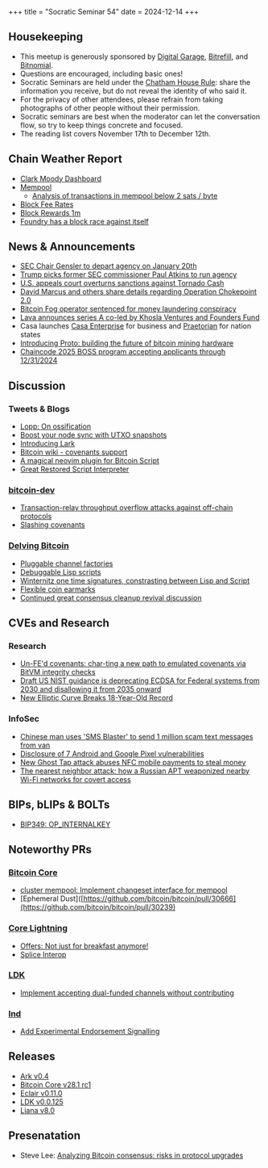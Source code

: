 +++
title = "Socratic Seminar 54"
date = 2024-12-14
+++

Housekeeping
------------

- This meetup is generously sponsored by [Digital Garage](https://dg717.com/), [Bitrefill](https://bitrefill.com/), and [Bitnomial](https://bitnomial.com).
- Questions are encouraged, including basic ones!
- Socratic Seminars are held under the [Chatham House Rule](https://www.chathamhouse.org/about-us/chatham-house-rule): share the information you receive, but do not reveal the identity of who said it.
- For the privacy of other attendees, please refrain from taking photographs of other people without their permission.
- Socratic seminars are best when the moderator can let the conversation flow, so try to keep things concrete and focused.
- The reading list covers November 17th to December 12th.

Chain Weather Report
--------------------

- [Clark Moody Dashboard](https://dashboard.clarkmoody.com/)
- [Mempool](https://mempool.space/graphs/mempool#1m)
  - [Analysis of transactions in mempool below 2 sats / byte](https://x.com/mononautical/status/1841595148544745652)
- [Block Fee Rates](https://mempool.space/graphs/mining/block-fee-rates#1m)
- [Block Rewards 1m](https://mempool.space/graphs/mining/block-rewards#1m)
- [Foundry has a block race against itself](https://x.com/0xB10C/status/1841863284636442882)

News & Announcements
--------------------

- [SEC Chair Gensler to depart agency on January 20th](https://www.sec.gov/newsroom/press-releases/2024-182)
- [Trump picks former SEC commissioner Paul Atkins to run agency](https://www.reuters.com/world/us/trump-picks-former-sec-commissioner-paul-atkins-run-agency-2024-12-04/)
- [U.S. appeals court overturns sanctions against Tornado Cash](https://x.com/iampaulgrewal/status/1861549058797772874)
- [David Marcus and others share details regarding Operation Chokepoint 2.0](https://x.com/davidmarcus/status/1862867849988944361)
- [Bitcoin Fog operator sentenced for money laundering conspiracy](https://www.justice.gov/opa/pr/bitcoin-fog-operator-sentenced-money-laundering-conspiracy)
- [Lava announces series A co-led by Khosla Ventures and Founders Fund](https://x.com/lava_xyz/status/1866116381256696128)
- Casa launches [Casa Enterprise](https://blog.casa.io/introducing-casa-enterprise/) for business and [Praetorian](https://blog.casa.io/praetorian-by-casa-for-sovereign-bitcoin-reserves/) for nation states
- [Introducing Proto: building the future of bitcoin mining hardware](https://www.mining.build/blog/introducing-proto-building-the-future-of-bitcoin-mining-hardware-2/)
- [Chaincode 2025 BOSS program accepting applicants through 12/31/2024](https://learning.chaincode.com)

Discussion
----------

### Tweets & Blogs

- [Lopp: On ossification](https://blog.lopp.net/on-ossification/)
- [Boost your node sync with UTXO snapshots](https://blog.lopp.net/bitcoin-node-sync-with-utxo-snapshots/)
- [Introducing Lark](https://njump.me/nevent1qqstc6h4kdtk4t3d0jun3ck4lnvmdlmrwqfmfpjm6l5cs4lzxfd340spp4mhxue69uhkummn9ekx7mqzyzl85553k5ew3wgc7twfs9yffz3n60sd5pmc346pdaemf363fuywvk9y2kc)
- [Bitcoin wiki - covenants support](https://en.bitcoin.it/wiki/Covenants_support)
- [A magical neovim plugin for Bitcoin Script](https://x.com/t4t5/status/1861066474623782959)
- [Great Restored Script Interpreter](https://github.com/jonasnick/GreatRSI)

### [bitcoin-dev](https://groups.google.com/g/bitcoindev)

- [Transaction-relay throughput overflow attacks against off-chain protocols](https://groups.google.com/g/bitcoindev/c/GuS36ldye7s)
- [Slashing covenants](https://groups.google.com/g/bitcoindev/c/nrgqIXL2Cyk)

### [Delving Bitcoin](https://delvingbitcoin.org/)

- [Pluggable channel factories](https://delvingbitcoin.org/t/pluggable-channel-factories/1252)
- [Debuggable Lisp scripts](https://delvingbitcoin.org/t/debuggable-lisp-scripts/1224)
- [Winternitz one time signatures, constrasting between Lisp and Script](https://delvingbitcoin.org/t/winternitz-one-time-signatures-contrasting-between-lisp-and-script/1255)
- [Flexible coin earmarks](https://delvingbitcoin.org/t/flexible-coin-earmarks/1275)
- [Continued great consensus cleanup revival discussion](https://delvingbitcoin.org/t/great-consensus-cleanup-revival/710/53)

CVEs and Research
-----------------

### Research

- [Un-FE'd covenants: char-ting a new path to emulated covenants via BitVM integrity checks](https://rubin.io/public/pdfs/unfedcovenants.pdf)
- [Draft US NIST guidance is deprecating ECDSA for Federal systems from 2030 and disallowing it from 2035 onward](https://nvlpubs.nist.gov/nistpubs/ir/2024/NIST.IR.8547.ipd.pdf)
- [New Elliptic Curve Breaks 18-Year-Old Record](https://www.quantamagazine.org/new-elliptic-curve-breaks-18-year-old-record-20241111/)

### InfoSec

- [Chinese man uses 'SMS Blaster' to send 1 million scam text messages from van](https://www.pcmag.com/news/chinese-man-uses-sms-blaster-to-send-1-million-scam-text-messages-from)
- [Disclosure of 7 Android and Google Pixel vulnerabilities](https://blog.oversecured.com/Disclosure-of-7-Android-and-Google-Pixel-Vulnerabilities/)
- [New Ghost Tap attack abuses NFC mobile payments to steal money](https://www.bleepingcomputer.com/news/security/new-ghost-tap-attack-abuses-nfc-mobile-payments-to-steal-money/)
- [The nearest neighbor attack: how a Russian APT weaponized nearby Wi-Fi networks for covert access](https://www.volexity.com/blog/2024/11/22/the-nearest-neighbor-attack-how-a-russian-apt-weaponized-nearby-wi-fi-networks-for-covert-access/)

BIPs, bLIPs & BOLTs
-------------
- [BIP349: OP_INTERNALKEY](https://github.com/bitcoin/bips/blob/master/bip-0349.md)

Noteworthy PRs
--------------

### [Bitcoin Core](https://github.com/bitcoin/bitcoin)

- [cluster mempool: Implement changeset interface for mempool](https://github.com/bitcoin/bitcoin/pull/31122)
- [Ephemeral Dust]([https://github.com/bitcoin/bitcoin/pull/30666](https://github.com/bitcoin/bitcoin/pull/30239)

### [Core Lightning](https://github.com/ElementsProject/lightning)

- [Offers: Not just for breakfast anymore!](https://github.com/ElementsProject/lightning/pull/7833)
- [Splice Interop](https://github.com/ElementsProject/lightning/pull/7719)


### [LDK](https://github.com/lightningdevkit/rust-lightning)

- [Implement accepting dual-funded channels without contributing](https://github.com/lightningdevkit/rust-lightning/pull/3137)

### [lnd](https://github.com/lightningnetwork/lnd)

- [Add Experimental Endorsement Signalling]([https://github.com/lightningnetwork/lnd/pull/8337](https://github.com/lightningnetwork/lnd/pull/8390))

Releases
--------

- [Ark v0.4](https://arkdev.info/blog/ark-release-v0.4/)
- [Bitcoin Core v28.1 rc1](https://github.com/bitcoin/bitcoin/blob/v28.1rc1/doc/release-notes.md)
- [Eclair v0.11.0](https://github.com/ACINQ/eclair/releases/tag/v0.11.0)
- [LDK v0.0.125](https://github.com/lightningdevkit/rust-lightning/releases/tag/v0.0.125)
- [Liana v8.0](https://wizardsardine.com/blog/liana-8.0-release/)


Presenatation
-------------

- Steve Lee: [Analyzing Bitcoin consensus: risks in protocol upgrades](https://github.com/bitcoin-cap/bcap/blob/main/bcap_v1.0.pdf)
